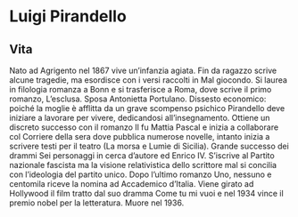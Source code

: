 # Luigi Pirandello

## Vita

Nato ad Agrigento nel 1867 vive un’infanzia agiata. Fin da ragazzo scrive alcune tragedie, ma esordisce con i versi raccolti in Mal giocondo. Si laurea in filologia romanza a Bonn e si trasferisce a Roma, dove scrive il primo romanzo, L’esclusa. Sposa Antonietta Portulano. Dissesto economico: poiché la moglie è afflitta da un grave scompenso psichico Pirandello deve iniziare a lavorare per vivere, dedicandosi all’insegnamento. Ottiene un discreto successo con il romanzo Il fu Mattia Pascal e inizia a collaborare col Corriere della sera dove pubblica numerose novelle, intanto inizia a scrivere testi per il teatro (La morsa e Lumìe di Sicilia). Grande successo dei drammi Sei personaggi in cerca d’autore ed Enrico IV. S’iscrive al Partito nazionale fascista ma la visione relativistica dello scrittore mal si concilia con l’ideologia del partito unico. Dopo l’ultimo romanzo Uno, nessuno e centomila riceve la nomina ad Accademico d’Italia. Viene girato ad Hollywood il film tratto dal suo dramma Come tu mi vuoi e nel 1934 vince il premio nobel per la letteratura. Muore nel 1936.
